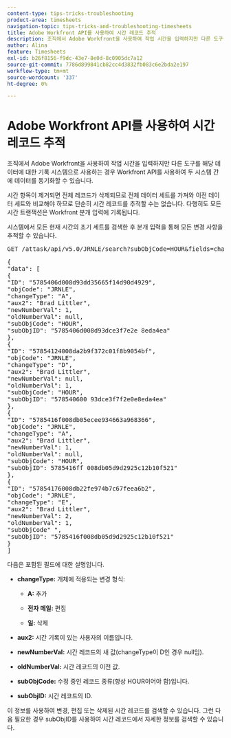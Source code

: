 ```yaml
---
content-type: tips-tricks-troubleshooting
product-area: timesheets
navigation-topic: tips-tricks-and-troubleshooting-timesheets
title: Adobe Workfront API를 사용하여 시간 레코드 추적
description: 조직에서 Adobe Workfront을 사용하여 작업 시간을 입력하지만 다른 도구를 해당 데이터에 대한 기록 시스템으로 사용하는 경우 Workfront API를 사용하여 두 시스템 간에 데이터를 동기화할 수 있습니다.
author: Alina
feature: Timesheets
exl-id: b26f8156-f9dc-43e7-8e0d-8c0905dc7a12
source-git-commit: 7786d899841cb82cc4d3832fb083c6e2bda2e197
workflow-type: tm+mt
source-wordcount: '337'
ht-degree: 0%

---
```


# Adobe Workfront API를 사용하여 시간 레코드 추적

조직에서 Adobe Workfront을 사용하여 작업 시간을 입력하지만 다른 도구를 해당 데이터에 대한 기록 시스템으로 사용하는 경우 Workfront API를 사용하여 두 시스템 간에 데이터를 동기화할 수 있습니다.

시간 항목이 제거되면 전체 레코드가 삭제되므로 전체 데이터 세트를 가져와 이전 데이터 세트와 비교해야 하므로 단순히 시간 레코드를 추적할 수는 없습니다. 다행히도 모든 시간 트랜잭션은 Workfront 분개 입력에 기록됩니다.

시스템에서 모든 현재 시간의 초기 세트를 검색한 후 분개 입력을 통해 모든 변경 사항을 추적할 수 있습니다.
<pre>GET /attask/api/v5.0/JRNLE/search?subObjCode=HOUR&amp;fields=changeType,aux2,newNumberVal,oldNumberVal,subObjCode,subObjID</pre><pre>{<br>"data": [<br>{<br>"ID": "5785406d008d93dd35665f14d90d4929",<br>"objCode": "JRNLE",<br>"changeType": "A",<br>"aux2": "Brad Littler",<br>"newNumberVal": 1,<br>"oldNumberVal": null,<br>"subObjCode": "HOUR",<br>"subObjID": "5785406d008d93dce3f7e2e 8eda4ea"<br>},<br>{<br>"ID": "57854124008da2b9f372c01f8b9054bf",<br>"objCode": "JRNLE",<br>"changeType": "D",<br>"aux2": "Brad Littler",<br>"newNumberVal": null,<br>"oldNumberVal": 1,<br>"subObjCode": "HOUR",<br>"subObjID": "578540600 93dce3f7f2e0e8eda4ea"<br>},<br>{<br>"ID": "5785416f008db05ecee934663a968366",<br>"objCode": "JRNLE",<br>"changeType": "A",<br>"aux2": "Brad Littler",<br>"newNumberVal": 1,<br>"oldNumberVal": null,<br>"subObjCode": "HOUR",<br>"subObjID": 5785416ff 008db05d9d2925c12b10f521"<br>},<br>{<br>"ID": "57854176008db22fe974b7c67feea6b2",<br>"objCode": "JRNLE",<br>"changeType": "E",<br>"aux2": "Brad Littler",<br>"newNumberVal": 2,<br>"oldNumberVal": 1,<br>"subObjCode" ",<br>"subObjID": "5785416f008db05d9d2925c12b10f521"<br>}<br>]<br></pre>다음은 포함된 필드에 대한 설명입니다.

* **changeType:** 개체에 적용되는 변경 형식:

   * **A:** 추가

   * **전자 메일:** 편집

   * **일:** 삭제

* **aux2:** 시간 기록이 있는 사용자의 이름입니다.

* **newNumberVal:** 시간 레코드의 새 값(changeType이 D인 경우 null임).

* **oldNumberVal:** 시간 레코드의 이전 값.

* **subObjCode:** 수정 중인 레코드 종류(항상 HOUR이어야 함)입니다.

* **subObjID:** 시간 레코드의 ID.

이 정보를 사용하여 변경, 편집 또는 삭제된 시간 레코드를 검색할 수 있습니다. 그런 다음 필요한 경우 subObjID를 사용하여 시간 레코드에서 자세한 정보를 검색할 수 있습니다.
